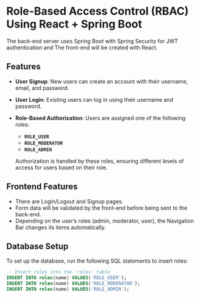 # Role-Based Access Control (RBAC) Using React + Spring Boot

The back-end server uses Spring Boot with Spring Security for JWT authentication and The front-end will be created with React.

## Features
- **User Signup**: New users can create an account with their username, email, and password.
- **User Login**: Existing users can log in using their username and password.
- **Role-Based Authorization**: Users are assigned one of the following roles:
  - **`ROLE_USER`**
  - **`ROLE_MODERATOR`**
  - **`ROLE_ADMIN`**

  Authorization is handled by these roles, ensuring different levels of access for users based on their role.

## Frontend Features
- There are Login/Logout and Signup pages.
- Form data will be validated by the front-end before being sent to the back-end.
- Depending on the user’s roles (admin, moderator, user), the Navigation Bar changes its items automatically.

## Database Setup

To set up the database, run the following SQL statements to insert roles:

```sql
-- Insert roles into the 'roles' table
INSERT INTO roles(name) VALUES('ROLE_USER');
INSERT INTO roles(name) VALUES('ROLE_MODERATOR');
INSERT INTO roles(name) VALUES('ROLE_ADMIN');
